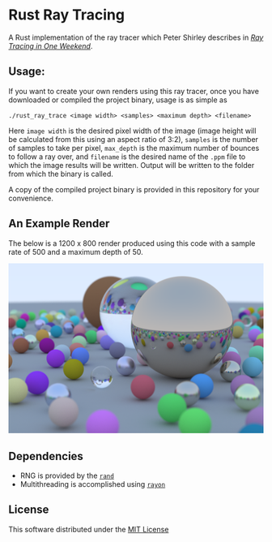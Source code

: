 # Rust Ray Tracing

A Rust implementation of the ray tracer which Peter Shirley describes in [_Ray Tracing in One Weekend_](https://raytracing.github.io/books/RayTracingInOneWeekend.html).

## Usage:
If you want to create your own renders using this ray tracer, once you have downloaded or compiled the project binary, usage is as simple as 
```console
./rust_ray_trace <image width> <samples> <maximum depth> <filename>
```
Here `image width` is the desired pixel width of the image (image height will be calculated from this using an aspect ratio of 3:2), `samples` is the number of samples to take per pixel, `max_depth` is the maximum number of bounces to follow a ray over, and `filename` is the desired name of the `.ppm` file to which the image results will be written. Output will be written to the folder from which the binary is called.

A copy of the compiled project binary is provided in this repository for your convenience.

## An Example Render
The below is a 1200 x 800 render produced using this code with a sample rate of 500 and a maximum depth of 50.

![Ray Trace Example](example_render.png)

## Dependencies
- RNG is provided by the [`rand`](https://crates.io/crates/rand)
- Multithreading is accomplished using [`rayon`](https://crates.io/crates/rayon)

## License
This software distributed under the [MIT License](LICENSE)

